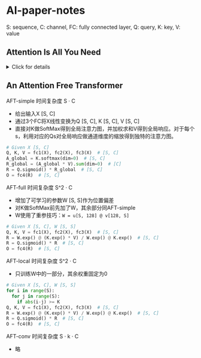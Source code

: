 # AI-paper-notes
S: sequence, C: channel, FC: fully connected layer, Q: query, K: key, V: value

## Attention Is All You Need
<details>
  <summary>Click for details</summary>
Self-Attention 时间复杂度S^2 · C
-	给出输入X [S, C]
-	通过3个FC将X线性变换为Q [S, C], K [S, C], V [S, C]
-	对于S中的每个元素s，用对应的Ks与所有序列元素的V求点积，然后通过SoftMax得到s对S中每个元素的注意力。
-	注意求完点积后要除以根号C进行缩放再过SoftMax，原因如下：
	假设Q K中向量的元素都是相互独立的均值为 0，方差为 1 的随机变量，点积的均值为0，方差为C。若某个点积过大会导致其余点积在SoftMax处的梯度很小，不利于网络收敛。
-	利用注意力加权V求和得到s的响应，最后用FC对响应做线性变换得到输出
```python
# Given X [S, C]
Q, K, V = fc1(X), fc2(X), fc3(X)  # [S, C]
A = Q @ K.T  # [S, S]
A = (A / √C).softmax(dim=-1)  # [S, S]
R = A @ V  # [S, C]
O = fc4(R)  # [S, C]
```
</details>

## An Attention Free Transformer
AFT-simple 时间复杂度 S · C
-	给出输入X [S, C]
-	通过3个FC将X线性变换为Q [S, C], K [S, C], V [S, C]
-	直接对K做SoftMax得到全局注意力图，并加权求和V得到全局响应。对于每个s，利用对应的Qs对全局响应做通道维度的缩放得到独特的注意力图。
```python
# Given X [S, C]
Q, K, V = fc1(X), fc2(X), fc3(X)  # [S, C]
A_global = K.softmax(dim=0)  # [S, C]
R_global = (A_global * V).sum(dim=0)  # [C]
R = Q.sigmoid() * R_global  # [S, C]
O = fc4(R)  # [S, C]
```

AFT-full 时间复杂度 S^2 · C
-	增加了可学习的参数W [S, S]作为位置偏差
-	对K做SoftMax前先加了W，其余部分同AFT-simple
  - W使用了重参技巧：`W = u[S, 128] @ v[128, S]`
```python
# Given X [S, C], W [S, S]
Q, K, V = fc1(X), fc2(X), fc3(X)  # [S, C]
R = W.exp() @ (K.exp() * V) / W.exp() @ K.exp()  # [S, C]
R = Q.sigmoid() * R  # [S, C]
O = fc4(R)  # [S, C]
```

AFT-local 时间复杂度 S^2 · C
- 只训练W中的一部分，其余权重固定为0
```python
# Given X [S, C], W [S, S]
for i in range(S):
  for j in range(S):
    if abs(i-j) >= K
Q, K, V = fc1(X), fc2(X), fc3(X)  # [S, C]
R = W.exp() @ (K.exp() * V) / W.exp() @ K.exp()  # [S, C]
R = Q.sigmoid() * R  # [S, C]
O = fc4(R)  # [S, C]
```

AFT-conv 时间复杂度 S · k · C
- 略

